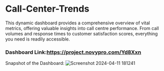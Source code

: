 # Call-Center-Trends
This dynamic dashboard provides a comprehensive overview of vital metrics, offering valuable insights into call centre performance. From call volumes and response times to customer satisfaction scores, everything you need is readily accessible.
### Dashboard Link:https://project.novypro.com/Yd8Xxn
Snapshot of the Dashboard:
![Screenshot 2024-04-11 181241](https://github.com/SejalParche04/call-center-trends/assets/152018025/47001d39-6d04-4811-9db4-a64c65187bb8)

 
